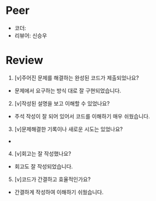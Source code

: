 # Peer
- 코더: 
- 리뷰어: 신승우

# Review
1. [v]주어진 문제를 해결하는 완성된 코드가 제출되었나요?
- 문제에서 요구하는 방식 대로 잘 구현되었습니다.

2. [v]작성된 설명을 보고 이해할 수 있었나요?
- 주석 작성이 잘 되어 있어서 코드를 이해하기 매우 쉬웠습니다.

3. [v]문제해결한 기록이나 새로운 시도는 있었나요?
- 

4. [v]회고는 잘 작성했나요?
- 회고도 잘 작성되었습니다.

5. [v]코드가 간결하고 효율적인가요?
- 간결하게 작성하여 이해하기 쉬웠습니다.